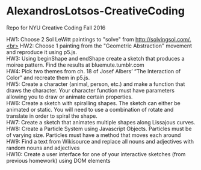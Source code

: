 # AlexandrosLotsos-CreativeCoding
Repo for NYU Creative Coding Fall 2016

HW1: Choose 2 Sol LeWitt paintings to "solve" from http://solvingsol.com/.<br>
HW2: Choose 1 painting from the "Geometric Abstraction" movement and reproduce it using p5.js.<br>
HW3: Using beginShape and endShape create a sketch that produces a moiree pattern.
Find the results at bluemute.tumblr.com<br>
HW4: Pick two themes from ch. 18 of Josef Albers’ “The Interaction of Color” and recreate them in p5.js.<br>
HW5: Create a character (animal, person, etc.) and make a function that draws the character.  Your character function must have parameters allowing you to draw or animate certain properties.<br>
HW6: Create a sketch with spiralling shapes.  The sketch can either be animated or static.  You will need to use a combination of rotate and translate in order to spiral the shape. <br>
HW7: Create a sketch that animates multiple shapes along Lissajous curves.<br>
HW8: Create a Particle System using Javascript Objects. Particles must be of varying size. Particles must have a method that moves each around <br>
HW9: Find a text from Wikisource and replace all nouns and adjectives with random nouns and adjectives <br>
HW10: Create a user interface for one of your interactive sketches (from previous homework) using DOM elements
